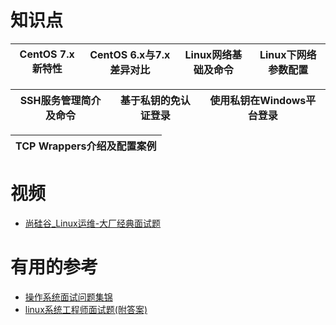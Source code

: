 # 知识点

CentOS 7.x新特性|CentOS 6.x与7.x差异对比|Linux网络基础及命令|Linux下网络参数配置|
---|---|---|---|

SSH服务管理简介及命令|基于私钥的免认证登录|使用私钥在Windows平台登录|
---|----|---|

TCP Wrappers介绍及配置案例|
----|








# 视频

* [尚硅谷_Linux运维-大厂经典面试题](https://www.bilibili.com/video/av71990473?from=search&seid=13669518928593212619)

# 有用的参考

* [操作系统面试问题集锦](https://blog.csdn.net/justloveyou_/article/details/78304294)
* [linux系统工程师面试题(附答案)](https://blog.csdn.net/ppiao1970hank/article/details/5569160)
